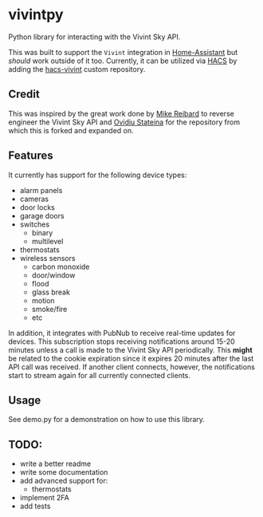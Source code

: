 # vivintpy

Python library for interacting with the Vivint Sky API.

This was built to support the `Vivint` integration in [Home-Assistant](https://www.home-assistant.io/) but _should_ work outside of it too. Currently, it can be utilized via [HACS](https://hacs.xyz/) by adding the [hacs-vivint](https://github.com/natekspencer/hacs-vivint) custom repository.

## Credit

This was inspired by the great work done by [Mike Reibard](https://github.com/Riebart/vivint.py) to reverse engineer the Vivint Sky API and [Ovidiu Stateina](https://github.com/ovirs/pyvivint) for the repository from which this is forked and expanded on.

## Features

It currently has support for the following device types:

- alarm panels
- cameras
- door locks
- garage doors
- switches
  - binary
  - multilevel
- thermostats
- wireless sensors
  - carbon monoxide
  - door/window
  - flood
  - glass break
  - motion
  - smoke/fire
  - etc

In addition, it integrates with PubNub to receive real-time updates for devices. This subscription stops receiving notifications around 15-20 minutes unless a call is made to the Vivint Sky API periodically. This **might** be related to the cookie expiration since it expires 20 minutes after the last API call was received. If another client connects, however, the notifications start to stream again for all currently connected clients.

## Usage

See demo.py for a demonstration on how to use this library.

## TODO:

- write a better readme
- write some documentation
- add advanced support for:
  - thermostats
- implement 2FA
- add tests
